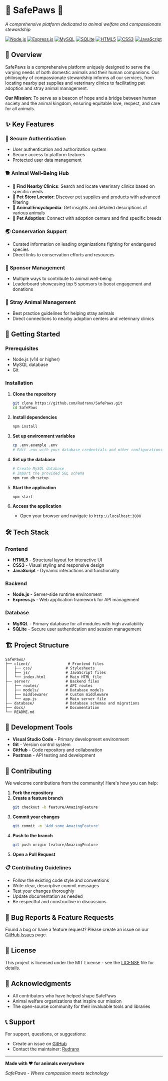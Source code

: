 # 🐾 SafePaws 🐾

*A comprehensive platform dedicated to animal welfare and compassionate stewardship*

[![Node.js](https://img.shields.io/badge/Node.js-339933?style=for-the-badge&logo=nodedotjs&logoColor=white)](https://nodejs.org/)
[![Express.js](https://img.shields.io/badge/Express.js-000000?style=for-the-badge&logo=express&logoColor=white)](https://expressjs.com/)
[![MySQL](https://img.shields.io/badge/MySQL-4479A1?style=for-the-badge&logo=mysql&logoColor=white)](https://www.mysql.com/)
[![SQLite](https://img.shields.io/badge/SQLite-003B57?style=for-the-badge&logo=sqlite&logoColor=white)](https://www.sqlite.org/)
[![HTML5](https://img.shields.io/badge/HTML5-E34F26?style=for-the-badge&logo=html5&logoColor=white)](https://developer.mozilla.org/en-US/docs/Web/HTML)
[![CSS3](https://img.shields.io/badge/CSS3-1572B6?style=for-the-badge&logo=css3&logoColor=white)](https://developer.mozilla.org/en-US/docs/Web/CSS)
[![JavaScript](https://img.shields.io/badge/JavaScript-F7DF1E?style=for-the-badge&logo=javascript&logoColor=black)](https://developer.mozilla.org/en-US/docs/Web/JavaScript)

## 🌟 Overview

SafePaws is a comprehensive platform uniquely designed to serve the varying needs of both domestic animals and their human companions. Our philosophy of compassionate stewardship informs all our services, from locating nearby pet supplies and veterinary clinics to facilitating pet adoption and stray animal management.

**Our Mission**: To serve as a beacon of hope and a bridge between human society and the animal kingdom, ensuring equitable love, respect, and care for all animals.

## ✨ Key Features

### 🔐 **Secure Authentication**
- User authentication and authorization system
- Secure access to platform features
- Protected user data management

### 🐕 **Animal Well-Being Hub**
- **🏥 Find Nearby Clinics**: Search and locate veterinary clinics based on specific needs
- **🛒 Pet Store Locator**: Discover pet supplies and products with advanced filtering
- **📘 Animal Encyclopedia**: Get insights and detailed descriptions of various animals
- **🏡 Pet Adoption**: Connect with adoption centers and find specific breeds

### 🌏 **Conservation Support**
- Curated information on leading organizations fighting for endangered species
- Direct links to conservation efforts and resources

### 💸 **Sponsor Management**
- Multiple ways to contribute to animal well-being
- Leaderboard showcasing top 5 sponsors to boost engagement and donations

### 🐾 **Stray Animal Management**
- Best practice guidelines for helping stray animals
- Direct connections to nearby adoption centers and veterinary clinics

## 🚀 Getting Started

### Prerequisites

- Node.js (v14 or higher)
- MySQL database
- Git

### Installation

1. **Clone the repository**
   ```bash
   git clone https://github.com/Rudranx/SafePaws.git
   cd SafePaws
   ```

2. **Install dependencies**
   ```bash
   npm install
   ```

3. **Set up environment variables**
   ```bash
   cp .env.example .env
   # Edit .env with your database credentials and other configurations
   ```

4. **Set up the database**
   ```bash
   # Create MySQL database
   # Import the provided SQL schema
   npm run db:setup
   ```

5. **Start the application**
   ```bash
   npm start
   ```

6. **Access the application**
   - Open your browser and navigate to `http://localhost:3000`

## 🛠️ Tech Stack

### **Frontend**
- **HTML5** - Structural layout for interactive UI
- **CSS3** - Visual styling and responsive design
- **JavaScript** - Dynamic interactions and functionality

### **Backend**
- **Node.js** - Server-side runtime environment
- **Express.js** - Web application framework for API management

### **Database**
- **MySQL** - Primary database for all modules with high availability
- **SQLite** - Secure user authentication and session management

## 🏗️ Project Structure

```
SafePaws/
├── client/                 # Frontend files
│   ├── css/               # Stylesheets
│   ├── js/                # JavaScript files
│   └── index.html         # Main HTML file
├── server/                # Backend files
│   ├── routes/            # API routes
│   ├── models/            # Database models
│   ├── middleware/        # Custom middleware
│   └── app.js             # Main server file
├── database/              # Database schemas and migrations
├── docs/                  # Documentation
└── README.md
```

## 🔧 Development Tools

- **Visual Studio Code** - Primary development environment
- **Git** - Version control system
- **GitHub** - Code repository and collaboration
- **Postman** - API testing and development

## 🤝 Contributing

We welcome contributions from the community! Here's how you can help:

1. **Fork the repository**
2. **Create a feature branch**
   ```bash
   git checkout -b feature/AmazingFeature
   ```
3. **Commit your changes**
   ```bash
   git commit -m 'Add some AmazingFeature'
   ```
4. **Push to the branch**
   ```bash
   git push origin feature/AmazingFeature
   ```
5. **Open a Pull Request**

### 📋 Contributing Guidelines

- Follow the existing code style and conventions
- Write clear, descriptive commit messages
- Test your changes thoroughly
- Update documentation as needed
- Be respectful and constructive in discussions

## 🐛 Bug Reports & Feature Requests

Found a bug or have a feature request? Please create an issue on our [GitHub Issues](https://github.com/Rudranx/SafePaws/issues) page.

## 📄 License

This project is licensed under the MIT License - see the [LICENSE](LICENSE) file for details.

## 🙏 Acknowledgments

- All contributors who have helped shape SafePaws
- Animal welfare organizations that inspire our mission
- The open-source community for their invaluable tools and libraries

## 📞 Support

For support, questions, or suggestions:
- Create an issue on [GitHub](https://github.com/Rudranx/SafePaws/issues)
- Contact the maintainer: [Rudranx](https://github.com/Rudranx)

---

**Made with ❤️ for animals everywhere**

*SafePaws - Where compassion meets technology*
